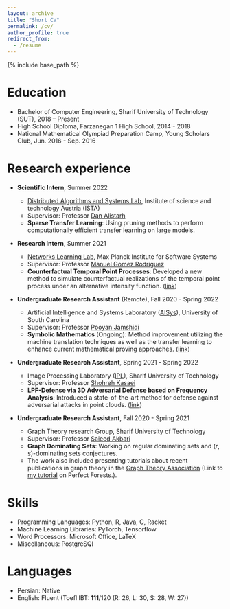 ```yaml
---
layout: archive
title: "Short CV"
permalink: /cv/
author_profile: true
redirect_from:
  - /resume
---
```


{% include base_path %}

Education
======
* Bachelor of Computer Engineering, Sharif University of Technology (SUT), 2018 – Present 
* High School Diploma, Farzanegan 1 High School, 2014 - 2018 
* National Mathematical Olympiad Preparation Camp, Young Scholars Club, Jun. 2016 - Sep. 2016

Research experience
======
* **Scientific Intern**, Summer 2022 
  * [Distributed Algorithms and Systems Lab](https://ist.ac.at/en/research/alistarh-group/), Institute of science and technology Austria (ISTA)
  * Supervisor: Professor [Dan Alistarh](https://people.csail.mit.edu/alistarh/)
  * **Sparse Transfer Learning**: Using pruning methods to perform computationally efficient transfer learning on large models.

* **Research Intern**, Summer 2021 
  * [Networks Learning Lab](https://github.com/Networks-Learning), Max Planck Institute for Software Systems
  * Supervisor: Professor [Manuel Gomez Rodriguez](https://people.mpi-sws.org/~manuelgr/)
  * **Counterfactual Temporal Point Processes**: Developed a new method to simulate counterfactual realizations of the temporal point process under an alternative intensity function. ([link](https://knoorbakhsh.github.io/publication/countercaftual-tpp))


* **Undergraduate Research Assistant** (Remote), Fall 2020 - Spring 2022
  * Artificial Intelligence and Systems Laboratory ([AISys](https://pooyanjamshidi.github.io/AISys/)), University of South Carolina
  * Supervisor: Professor [Pooyan Jamshidi](https://pooyanjamshidi.github.io/)
  * **Symbolic Mathematics** (Ongoing): Method improvement utilizing the machine translation techniques as well as the  transfer learning to enhance current mathematical proving approaches. ([link](https://knoorbakhsh.github.io/publication/symbolic-math))

* **Undergraduate Research Assistant**, Spring 2021 - Spring 2022
  * Image Processing Laboratory ([IPL](http://ipl.ce.sharif.edu/)), Sharif University of Technology
  * Supervisor: Professor [Shohreh Kasaei](https://scholar.google.com/citations?user=mvx4PvgAAAAJ&hl=en)
  * **LPF-Defense via 3D Adversarial Defense based on Frequency Analysis**: Introduced a state-of-the-art method for defense against adversarial attacks in point clouds. ([link](https://knoorbakhsh.github.io/publication/lpf-defense))

* **Undergraduate Research Assistant**, Fall 2020 - Spring 2021
  * Graph Theory research Group, Sharif University of Technology
  * Supervisor: Professor [Saieed Akbari](https://scholar.google.com/citations?user=1Lozhc4AAAAJ&hl=en)
  * **Graph Dominating Sets**: Working on regular dominating sets and $(r,\, s)$-dominating sets conjectures.
  * The work also included presenting tutorials about recent publications in graph theory in the [Graph Theory Association](https://graphtheoryassociation.com/) (Link to [my tutorial](https://graphtheoryassociation.com/perfect-forests-by-kimia-noorbakhsh/) on Perfect Forests.).

  
Skills
======
* Programming Languages: Python, R, Java, C, Racket
* Machine Learning Libraries: PyTorch, Tensorflow
* Word Processors: Microsoft Office, LaTeX
* Miscellaneous: PostgreSQl

Languages
======
* Persian: Native
* English: Fluent (Toefl IBT: **111**/120 (R: 26, L: 30, S: 28, W: 27))

<!-- Publications
======
  <ul>{% for post in site.publications %}
    {% include archive-single-cv.html %}
  {% endfor %}</ul>
  
Talks
======
  <ul>{% for post in site.talks %}
    {% include archive-single-talk-cv.html %}
  {% endfor %}</ul>
  
Teaching
======
  <ul>{% for post in site.teaching %}
    {% include archive-single-cv.html %}
  {% endfor %}</ul>
  
Service and leadership
======
* Currently signed in to 43 different slack teams --> 